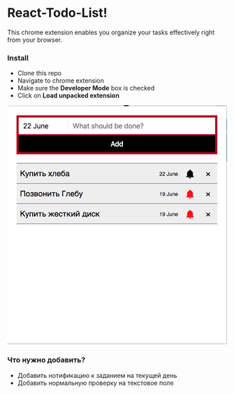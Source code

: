 # React-Todo-List!

This chrome extension enables you organize your tasks effectively right from your browser.


### Install
- Clone this repo
- Navigate to chrome extension
- Make sure the  **Developer Mode**  box is checked
- Click on **Load unpacked extension**

![enter image description here](./img/img1.png)


### Что нужно добавить?
- Добавить нотификацию к заданием на текущей день
- Добавить нормальную проверку на текстовое поле